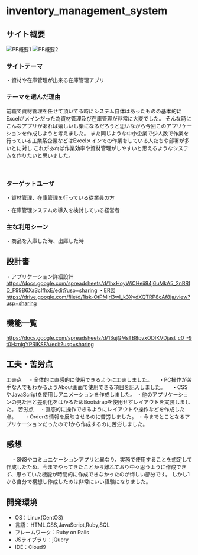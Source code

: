 # inventory_management_system

## サイト概要
![PF概要1](https://github.com/Kazuki-Igarashi/inventory_management_system/assets/141293221/74bdc47e-3b7c-4f04-b068-151a678dd42d)
![PF概要2](https://github.com/Kazuki-Igarashi/inventory_management_system/assets/141293221/83b953da-39a2-46e0-9122-ca8acdc0674e)


### サイトテーマ
  ・資材や在庫管理が出来る在庫管理アプリ
### テーマを選んだ理由
  前職で資材管理を任せて頂いてる時にシステム自体はあったものの基本的にExcelがメインだった為資材管理及び在庫管理が非常に大変でした。
  そんな時にこんなアプリがあれば嬉しいし楽になるだろうと思いながら今回このアプリケーションを作成しようと考えました。
  また同じような中小企業で少人数で作業を行っている工業系企業などはExcelメインでの作業をしている人たちや部署が多いとに対し
  これがあれば作業効率や資材管理がしやすいと思えるようなシステムを作りたいと思いました。
  
  
  
​
### ターゲットユーザ
  ・資材管理、在庫管理を行っている従業員の方
  
  ・在庫管理システムの導入を検討している経営者
​
### 主な利用シーン
  ・商品を入庫した時、出庫した時
​
## 設計書
  ・アプリケーション詳細設計
  https://docs.google.com/spreadsheets/d/1hxHoyWiCHeii94j6uMkA5_2nRRID_F99B6XaScIfhxE/edit?usp=sharing
  ・ER図
  https://drive.google.com/file/d/1isk-OtPMjrl3wl_k3XydXQTRP8cAf8ja/view?usp=sharing

## 機能一覧
https://docs.google.com/spreadsheets/d/13ujGMsTB8pvxODIKVDjast_c0_-9t0HznigYPRlKSFA/edit?usp=sharing
## 工夫・苦労点
工夫点
　・全体的に直感的に使用できるように工夫しました。
　・PC操作が苦手な人でもわかるようAbout画面で使用できる項目を記入しました。
　・CSSやJavaScriptを使用しアニメーションを作成しました。
  ・他のアプリケーションの見た目と差別化をはかるためBootstrapを使用せずレイアウトを実装しました。
 苦労点
 　・直感的に操作できるようにレイアウトや操作などを作成した点。
　 ・Orderの情報を反映させるのに苦労しました。
   ・今までとことなるアプリケーションだったので1から作成するのに苦労しました。
## 感想
　・SNSやコミュニケーションアプリと異なり、実務で使用することを想定して作成したため、今までやってきたことから離れており中々思うように作成​できず、思っていた機能が時間的に作成できなかったのが悔しい部分です。
 しかし1から自分で構想し作成したのは非常にいい経験になりました。
## 開発環境
- OS：Linux(CentOS)
- 言語：HTML,CSS,JavaScript,Ruby,SQL
- フレームワーク：Ruby on Rails
- JSライブラリ：jQuery
- IDE：Cloud9
​

